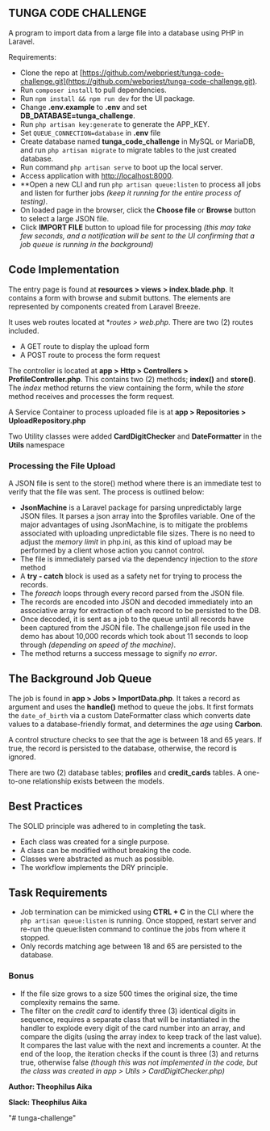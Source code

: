 ## TUNGA CODE CHALLENGE

A program to import data from a large file into a database using PHP in Laravel.

Requirements:

- Clone the repo at [https://github.com/webpriest/tunga-code-challenge.git](https://github.com/webpriest/tunga-code-challenge.git).
- Run `composer install` to pull dependencies.
- Run `npm install && npm run dev` for the UI package.
- Change **.env.example** to **.env** and set **DB_DATABASE=tunga_challenge**. 
- Run `php artisan key:generate` to generate the APP_KEY.
- Set `QUEUE_CONNECTION=database` in **.env** file
- Create database named **tunga_code_challenge** in MySQL or MariaDB, and run `php artisan migrate` to migrate tables to the just created database.
- Run command `php artisan serve` to boot up the local server.
- Access application with [http://localhost:8000](http://localhost:8000).
- **Open a new CLI and run `php artisan queue:listen` to process all jobs and listen for further jobs _(keep it running for the entire process of testing)_.
- On loaded page in the browser, click the **Choose file** or **Browse** button to select a large JSON file.
- Click **IMPORT FILE** button to upload file for processing *(this may take few seconds, and a notification will be sent to the UI confirming that a job queue is running in the background)*

## Code Implementation

The entry page is found at **resources > views > index.blade.php**. It contains a form with browse and submit buttons. The elements are represented by components created from Laravel Breeze.

It uses web routes located at **routes > web.php*. There are two (2) routes included. 
- A GET route to display the upload form
- A POST route to process the form request

The controller is located at **app > Http > Controllers > ProfileController.php**. This contains two (2) methods; **index()** and **store()**. The _index_ method returns the view containing the form, while the _store_ method receives and processes the form request.

A Service Container to process uploaded file is at **app > Repositories > UploadRepository.php**

Two Utility classes were added **CardDigitChecker** and **DateFormatter** in the **Utils** namespace

### Processing the File Upload

A JSON file is sent to the store() method where there is an immediate test to verify that the file was sent. The process is outlined below:

- **JsonMachine** is a Laravel package for parsing unpredictably large JSON files. It parses a json array into the $profiles variable. One of the major advantages of using JsonMachine, is to mitigate the problems associated with uploading unpredictable file sizes. There is no need to adjust the _memory limit_ in php.ini, as this kind of upload may be performed by a client whose action you cannot control.
- The file is immediately parsed via the dependency injection to the _store_ method
- A **try - catch** block is used as a safety net for trying to process the records.
- The _foreach_ loops through every record parsed from the JSON file.
- The records are encoded into JSON and decoded immediately into an associative array for extraction of each record to be persisted to the DB.
- Once decoded, it is sent as a job to the queue until all records have been captured from the JSON file. The challenge.json file used in the demo has about 10,000 records which took about 11 seconds to loop through _(depending on speed of the machine)_.
- The method returns a success message to signify _no error_.

## The Background Job Queue

The job is found in **app > Jobs > ImportData.php**. It takes a record as argument and uses the **handle()** method to queue the jobs. It first formats the `date_of_birth` via a custom DateFormatter class which converts date values to a database-friendly format, and determines the _age_ using **Carbon**.

A control structure checks to see that the age is between 18 and 65 years. If true, the record is persisted to the database, otherwise, the record is ignored.

There are two (2) database tables; **profiles** and **credit_cards** tables. A one-to-one relationship exists between the models.

## Best Practices

The SOLID principle was adhered to in completing the task. 
- Each class was created for a single purpose.
- A class can be modified without breaking the code.
- Classes were abstracted as much as possible.
- The workflow implements the DRY principle.

## Task Requirements
- Job termination can be mimicked using **CTRL + C** in the CLI where the `php artisan queue:listen` is running. Once stopped, restart server and re-run the queue:listen command to continue the jobs from where it stopped.
- Only records matching age between 18 and 65 are persisted to the database.

### Bonus
- If the file size grows to a size 500 times the original size, the time complexity remains the same.
- The filter on the _credit card_ to identify three (3) identical digits in sequence, requires a separate class that will be instantiated in the handler to explode every digit of the card number into an array, and compare the digits (using the array index to keep track of the last value). It compares the last value with the next and increments a counter. At the end of the loop, the iteration checks if the count is three (3) and returns true, otherwise false _(though this was not implemented in the code, but the class was created in app > Utils > CardDigitChecker.php)_

**Author: Theophilus Aika**

**Slack: Theophilus Aika**

"# tunga-challenge" 
